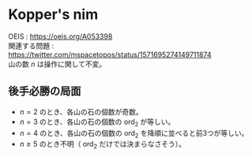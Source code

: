 # Kopper's nim
OEIS : https://oeis.org/A053398  
関連する問題 : https://twitter.com/mspacetopos/status/1571695274149711874  
山の数 $n$ は操作に関して不変。
## 後手必勝の局面
- $n=2$ のとき、各山の石の個数が奇数。
- $n=3$ のとき、各山の石の個数の $\mathrm{ord}_2$ が等しい。
- $n=4$ のとき、各山の石の個数の $\mathrm{ord}_2$ を降順に並べると前3つが等しい。
- $n\geq 5$ のとき不明（ $\mathrm{ord}_2$ だけでは決まらなさそう）。
